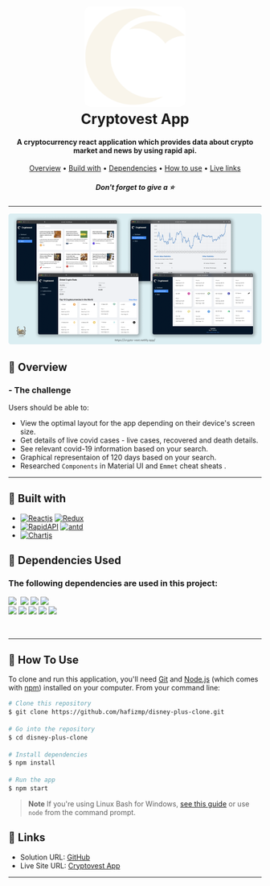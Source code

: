 <h1 align="center">
  <br>
  <a href="http://www.amitmerchant.com/electron-markdownify"><img src="public/logo512.png" alt="Covid-19 Tracker" width="200" style="border-radius:10px"></a>
  <br>
  Cryptovest App
  <br>
</h1>

<h4 align="center">A cryptocurrency react application which provides data about crypto market and news by using rapid api.</h4>

<p align="center">
  <a href="#🚀-overview">Overview</a> •
  <a href="#🚀-built-with">Build with</a> •
  <a href="#🚀-dependencies-used">Dependencies</a> •
  <a href="#🚀-how-to-use">How to use</a> •
  <a href="#🚀-links">Live links</a>
</p>

<h5 align="center">Don't forget to give a ⭐️ </h5>

<hr>

![screenshot](src/images/preview.png)

## 🚀 Overview

### - The challenge

Users should be able to:

- View the optimal layout for the app depending on their device's screen size.
- Get details of live covid cases - live cases, recovered and death details.
- See relevant covid-19 information based on your search.
- Graphical representaion of 120 days based on your search.
- Researched `Components` in Material UI and `Emmet` cheat sheats .

<hr>

## 🚀 Built with

- [![Reactjs][reactjs]][reactjs-url] [![Redux][Redux]][Redux-url] 
- [![RapidAPI][RapidAPI]][RapidAPI-url] [![antd][antd]][antd-url] 
- [![Chartjs][chartjs]][chartjs-url]

## 🚀 Dependencies Used

<h3>The following dependencies are used in this project:</h3>

<p>
<img src="https://img.shields.io/badge/@ant--design/icons-v4.7.0-3CCF4E"> 
<img scr="https://img.shields.io/badge/react--router--dom-v6.3.0-3CCF4E">
<img src="https://img.shields.io/badge/react--redux-v8.0.2-3CCF4E"> 
<img src="https://img.shields.io/badge/@reduxjs/toolkit-v1.8.3-3CCF4E"> 
<img src="https://img.shields.io/badge/axios-v0.27.2-3CCF4E"> <br>
<img src="https://img.shields.io/badge/chart.js-v3.7.1-3CCF4E">
<img src="https://img.shields.io/badge/react--chartjs--2-v4.1.0-3CCF4E">
<img src="https://img.shields.io/badge/html--react--parser-v3.0.1-3CCF4E">
<img src="https://img.shields.io/badge/millify-v5.0.0-3CCF4E">
<img src="https://img.shields.io/badge/moment-v2.29.4-3CCF4E">
</p>
<br>

<hr>

## 🚀 How To Use

To clone and run this application, you'll need [Git](https://git-scm.com) and [Node.js](https://nodejs.org/en/download/) (which comes with [npm](http://npmjs.com)) installed on your computer. From your command line:

```bash
# Clone this repository
$ git clone https://github.com/hafizmp/disney-plus-clone.git

# Go into the repository
$ cd disney-plus-clone

# Install dependencies
$ npm install

# Run the app
$ npm start
```

> **Note**
> If you're using Linux Bash for Windows, [see this guide](https://www.howtogeek.com/261575/how-to-run-graphical-linux-desktop-applications-from-windows-10s-bash-shell/) or use `node` from the command prompt.

## 🚀 Links

- Solution URL: [GitHub](https://github.com/hafizmp/cryptovest-app)
- Live Site URL: [Cryptovest App](https://crypto-vest.netlify.app/)

<hr>


[reactjs]: https://img.shields.io/badge/REACT%20JS-000000?style=for-the-badge&logo=REACT&logoColor=61DBFB
[reactjs-url]: https://reactjs.org/

[antd]: https://img.shields.io/badge/Ant%20Design-FF1E00?style=for-the-badge&logo=antdesign&logoColor=21E1E1
[antd-url]: https://ant.design/

[leaflet]: https://img.shields.io/badge/Leaflet.js-A2B5BB?style=for-the-badge&logo=leaflet&logoColor=2B7A0B
[leaflet-url]: https://leafletjs.com/

[chartjs]: https://img.shields.io/badge/Chart.js-FFFFFF?style=for-the-badge&logo=chart.js&logoColor=ff787c
[chartjs-url]: https://www.chartjs.org/

[Redux]: https://img.shields.io/badge/Redux-AFB4FF?style=for-the-badge&logo=redux&logoColor=A66CFF
[Redux-url]: https://redux.js.org/

[RapidAPI]: https://img.shields.io/badge/Rapid%20API-1C3879?style=for-the-badge&logo=&logoColor=21E1E1
[RapidAPI-url]: https://rapidapi.com/hub
